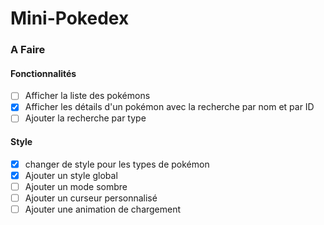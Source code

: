 # Mini-Pokedex

### A Faire

#### Fonctionnalités
- [ ] Afficher la liste des pokémons
- [x] Afficher les détails d'un pokémon avec la recherche par nom et par ID
- [ ] Ajouter la recherche par type
#### Style
- [x] changer de style pour les types de pokémon
- [x] Ajouter un style global
- [ ] Ajouter un mode sombre
- [ ] Ajouter un curseur personnalisé
- [ ] Ajouter une animation de chargement
